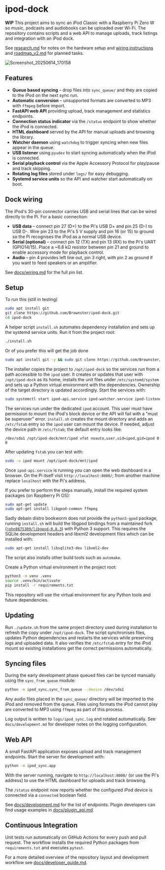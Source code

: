 # ipod-dock

**WIP** This project aims to sync an iPod Classic with a Raspberry Pi Zero W so music, podcasts and audiobooks can be uploaded over Wi-Fi.  The repository contains scripts and a web API to manage uploads, track listings and integration with an iPod dock.

See [research.md](research.md) for notes on the hardware setup and [wiring instructions](docs/wiring.md) and [roadmap_v2.md](roadmap_v2.md) for planned tasks.

![Screenshot_20250614_170158](https://github.com/user-attachments/assets/f6405a25-d809-4ad6-ba63-4b399a248f20)

## Features

- **Queue based syncing** – drop files into `sync_queue/` and they are copied to
  the iPod on the next sync run.
- **Automatic conversion** – unsupported formats are converted to MP3 with
  `ffmpeg` before import.
- **FastAPI web API** providing upload, track management and statistics
  endpoints.
- **Connection status indicator** via the `/status` endpoint to show whether the
  iPod is connected.
- **HTML dashboard** served by the API for manual uploads and browsing the
  library.
- **Watcher daemon** using `watchdog` to trigger syncing when new files appear in
  the queue.
- **USB listener** using `pyudev` to start syncing automatically when the iPod
  is connected.
- **Serial playback control** via the Apple Accessory Protocol for play/pause and
  track skipping.
- **Rotating log files** stored under `logs/` for easy debugging.
- **Systemd service units** so the API and watcher start automatically on boot.

## Dock wiring

The iPod's 30-pin connector carries USB and serial lines that can be wired
directly to the Pi. For a basic connection:

* **USB data** – connect pin 27 (D+) to the Pi's USB D+ and pin 25 (D-) to USB
  D-. Wire pin 23 to the Pi's 5 V supply and pin 16 (or 15) to ground so the Pi
  recognises the iPod as a normal USB device.
* **Serial (optional)** – connect pin 12 (TX) and pin 13 (RX) to the Pi's UART
  (GPIO14/15). Place a ~6.8 kΩ resistor between pin 21 and ground to enable
  accessory mode for playback control.
* **Audio** – pin 4 provides left line out, pin 3 right, with pin 2 as ground if
  you want to feed speakers or an amplifier.

See [docs/wiring.md](docs/wiring.md) for the full pin list.

## Setup

To run this (still in testing)
```bash
sudo apt install git
git clone https://github.com/Brownster/ipod-dock.git
cd ipod-dock
```

A helper script `install.sh` automates dependency installation and sets up the
systemd service units. Run it from the project root:

```bash
./install.sh
```

Or of you prefer this will get the job done

```bash
sudo apt install git -y && sudo git clone https://github.com/Brownster/ipod-dock.git && cd ipod-dock && sudo ./install.sh
```


The installer copies the project to `/opt/ipod-dock` so the services run from a
path accessible to the `ipod` user. It creates or updates that user with
`/opt/ipod-dock` as its home, installs the unit files under `/etc/systemd/system`
and sets up a Python virtual environment with the dependencies. Ownership of the
target directory is updated accordingly. Start the services with:


```bash
sudo systemctl start ipod-api.service ipod-watcher.service ipod-listener.service
```

The services run under the dedicated `ipod` account. This user must have
permission to mount the iPod's block device or the API will fail with a
"must be superuser" error. `install.sh` creates the mount directory and adds an
`/etc/fstab` entry so the `ipod` user can mount the device. If needed, adjust
the device path in `/etc/fstab`; the default entry looks like:

```
/dev/sda1 /opt/ipod-dock/mnt/ipod vfat noauto,user,uid=ipod,gid=ipod 0 0
```

After updating `fstab` you can test with:

```bash
sudo -u ipod mount /opt/ipod-dock/mnt/ipod
```

Once `ipod-api.service` is running you can open the web dashboard in a browser.
On the Pi itself visit `http://localhost:8000/`; from another machine replace
`localhost` with the Pi's address.

If you prefer to perform the steps manually, install the required system
packages (on Raspberry Pi OS):

```bash
sudo apt-get update
sudo apt-get install libgpod-common ffmpeg
```

Sadly debain distro bookworm does not provide the `python3-gpod` package, running
`install.sh` will build the libgpod bindings from a maintained fork
([`john8675309/libgpod-0.8.3`](https://github.com/john8675309/libgpod-0.8.3))
with Python 3 support. This requires the SQLite development headers and libxml2
development files which can be installed with:

```bash
sudo apt-get install libsqlite3-dev libxml2-dev
```

The script also installs other build tools such as `automake`.

Create a Python virtual environment in the project root:

```bash
python3 -m venv .venv
source .venv/bin/activate
pip install -r requirements.txt
```

This repository will use the virtual environment for any Python tools and future dependencies.

## Updating

Run `./update.sh` from the same project directory used during installation to refresh the copy under `/opt/ipod-dock`.
The script synchronises files, updates Python dependencies and restarts the services while preserving logs and uploaded data. It also verifies the
`/etc/fstab` entry for the iPod mount so existing installations get the correct permissions automatically.


## Syncing files

During the early development phase queued files can be synced manually using the
`sync_from_queue` module:

```bash
python -m ipod_sync.sync_from_queue --device /dev/sda1
```

Any audio files placed in the `sync_queue/` directory will be imported to the
iPod and removed from the queue. Files using formats the iPod cannot play are
converted to MP3 using `ffmpeg` as part of this process.

Log output is written to `logs/ipod_sync.log` and rotated automatically. See
`docs/development.md` for developer notes on the logging configuration.


## Web API

A small FastAPI application exposes upload and track management endpoints. Start
the server for development with:

```bash
python -m ipod_sync.app
```

With the server running, navigate to `http://localhost:8000/` (or use the Pi's
address) to use the HTML dashboard for uploads and track browsing.

The `/status` endpoint now reports whether the configured iPod device is
connected via a `connected` boolean field.

See [docs/development.md](docs/development.md) for the list of endpoints.
Plugin developers can find usage examples in
[docs/plugin_api.md](docs/plugin_api.md).

## Continuous Integration

Unit tests run automatically on GitHub Actions for every push and pull request. The workflow installs the required Python packages from `requirements.txt` and executes `pytest`.

For a more detailed overview of the repository layout and development workflow
see [docs/developer_guide.md](docs/developer_guide.md).
